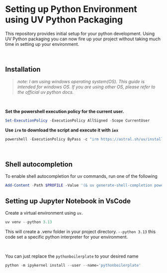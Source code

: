 # Setting up Python Environment using UV Python Packaging


This repository provides initial setup for your python development. Using UV Python packaging you can now fire up your project without taking much time in setting up your environment.

<br>

## Installation

>*note: I am using windows operating system(OS). This guide is intended for windows OS. If you are using other OS, please refer to the official uv python docs.*

<br>

**Set the powershell execution policy for the current user.**

```powershell
Set-ExecutionPolicy -ExecutionPolicy AllSigned -Scope CurrentUser
```

**Use `irm` to download the script and execute it with `iex`**
```powershell
powershell -ExecutionPolicy ByPass -c "irm https://astral.sh/uv/install.ps1 | iex"
```

<br>

## Shell autocompletion

To enable shell autocompletion for uv commands, run one of the following
```powershell
Add-Content -Path $PROFILE -Value '(& uv generate-shell-completion powershell) | Out-String | Invoke-Expression'
```

## Setting up Jupyter Notebook in VsCode

Create a virtual environment using `uv`. 
```powershell
uv venv --python 3.13
```
This will create a .venv folder in your project directory. `--python 3.13` this code set a specific python interpreter for your environment.
 
<br>

You can just replace the `pythonboilerplate` to your desired name
```powershell
python -m ipykernel install --user --name='pythonboilerplate'
```